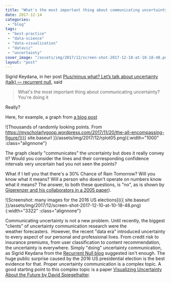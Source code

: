 ```yaml
---
title: "What's the most important thing about communicating uncertainty?"
date: 2017-12-14
categories: 
 - "blog"
tags: 
 - "best-practice"
 - "data-science"
 - "data-visualization"
 - "dataviz"
 - "uncertainty"
cover_image: "/assets/img/2017/12/screen-shot-2017-12-10-at-10-18-48.png"
layout: "post"
---
```


Sigrid Keydana, in her post [Plus/minus what? Let’s talk about uncertainty (talk) — recurrent null](https://recurrentnull.wordpress.com/2017/11/25/plus-minus-what-lets-talk-about-uncertainty-talk/), said

> What's the most important thing about communicating uncertainty? You're doing it


Really?

Here, for example, a graph from [a blog post](https://myscholarlygoop.wordpress.com/2017/11/20/the-all-encompassing-figure/)

![Thousands of randomly looking points. From https://myscholarlygoop.wordpress.com/2017/11/20/the-all-encompassing-figure/]({{ site.baseurl }}/assets/img/2017/12/rplot05.png){:width="1000" :class="alignnone"}

The graph clearly "communicates" the uncertainty but does it really convey it? Would you consider the lines and their corresponding confidence intervals very uncertain had you not seen the points?

What if I tell you that there's a 30% Chance of Rain Tomorrow? Will you know what it means? Will a person who doesn't operate on numbers know what it means? The answer, to both these questions, is "no", as is shown by [Gigerenzer and his collaborators in a 2005 paper](http://onlinelibrary.wiley.com/doi/10.1111/j.1539-6924.2005.00608.x/full)).

![Screenshot: many images for the 2016 US elections]({{ site.baseurl }}/assets/img/2017/12/screen-shot-2017-12-10-at-10-18-48.png){:width="3322" :class="alignnone"}

Communicating uncertainty is not a new problem. Until recently, the biggest "clients" of uncertainty communication research were the weather forecasters.  However, the recent "data era" introduced uncertainty to every aspect of our personal and professional lives. From credit risk to insurance premiums, from user classification to content recommendation, the uncertainty is everywhere. Simply "doing" uncertainty communication, as Sigrid Keydana from the [Recurrent Null blog](https://recurrentnull.wordpress.com/2017/11/25/plus-minus-what-lets-talk-about-uncertainty-talk/) suggested isn't enough. The huge public surprise caused by the 2016 US presidential election is the best evidence for that. Proper uncertainty communication is a complex topic. A good starting point to this complex topic is a paper [Visualizing Uncertainty About the Future by David Spiegelhalter](https://pdfs.semanticscholar.org/7aa9/0fc8be156d120f4740c68db8a191083f2a34.pdf).
